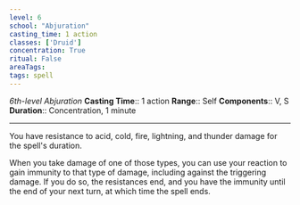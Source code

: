 ```yaml
---
level: 6
school: "Abjuration"
casting_time: 1 action
classes: ['Druid']
concentration: True
ritual: False
areaTags: 
tags: spell
---
```


_6th-level Abjuration_
**Casting Time**:: 1 action
**Range**:: Self
**Components**:: V, S
**Duration**:: Concentration, 1 minute

---

You have resistance to acid, cold, fire, lightning, and thunder damage for the spell's duration.

When you take damage of one of those types, you can use your reaction to gain immunity to that type of damage, including against the triggering damage. If you do so, the resistances end, and you have the immunity until the end of your next turn, at which time the spell ends.




